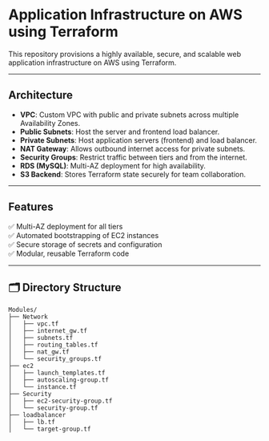# Application Infrastructure on AWS using Terraform

This repository provisions a highly available, secure, and scalable web application infrastructure on AWS using Terraform.

---

## Architecture

- **VPC**: Custom VPC with public and private subnets across multiple Availability Zones.
- **Public Subnets**: Host the server and frontend load balancer.
- **Private Subnets**: Host application servers (frontend) and load balancer.
- **NAT Gateway**: Allows outbound internet access for private subnets.
- **Security Groups**: Restrict traffic between tiers and from the internet.
- **RDS (MySQL)**: Multi-AZ deployment for high availability.
- **S3 Backend**: Stores Terraform state securely for team collaboration.

---

## Features

✅ Multi-AZ deployment for all tiers  
✅ Automated bootstrapping of EC2 instances  
✅ Secure storage of secrets and configuration  
✅ Modular, reusable Terraform code  

---

## 🗂️ Directory Structure

```plaintext
Modules/
├── Network
│   ├── vpc.tf
│   ├── internet_gw.tf
│   ├── subnets.tf
│   ├── routing_tables.tf
│   ├── nat_gw.tf
│   └── security_groups.tf
├── ec2
│   ├── launch_templates.tf
│   ├── autoscaling-group.tf
│   └── instance.tf
├── Security
│   ├── ec2-security-group.tf
│   └── security-group.tf
├── loadbalancer
│   ├── lb.tf
│   └── target-group.tf
```


